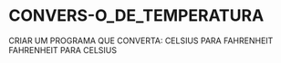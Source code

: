 # CONVERS-O_DE_TEMPERATURA

CRIAR UM PROGRAMA QUE CONVERTA:
CELSIUS PARA FAHRENHEIT
FAHRENHEIT PARA CELSIUS
